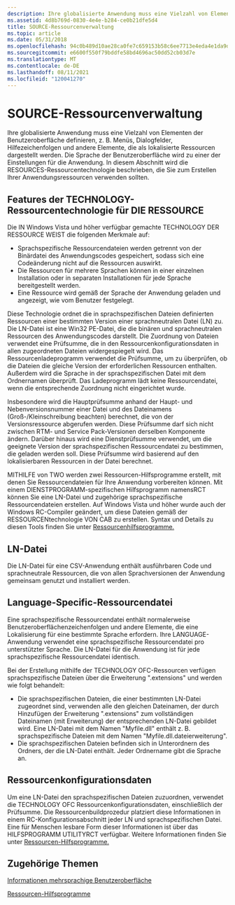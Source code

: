 ```yaml
---
description: Ihre globalisierte Anwendung muss eine Vielzahl von Elementen der Benutzeroberfläche definieren, z. B. Menüs, Dialogfelder, Hilfezeichenfolgen und andere Elemente, die als lokalisierte Ressourcen dargestellt werden.
ms.assetid: 4d8b769d-0830-4e4e-b284-ce0b21dfe5d4
title: SOURCE-Ressourcenverwaltung
ms.topic: article
ms.date: 05/31/2018
ms.openlocfilehash: 94c0b489d10ae28ca0fe7c659153b58c6ee7713e4eda4e1da9d96ffe16ae1a2c
ms.sourcegitcommit: e6600f550f79bddfe58bd4696ac50dd52cb03d7e
ms.translationtype: MT
ms.contentlocale: de-DE
ms.lasthandoff: 08/11/2021
ms.locfileid: "120041270"
---
```

# <a name="mui-resource-management"></a>SOURCE-Ressourcenverwaltung

Ihre globalisierte Anwendung muss eine Vielzahl von Elementen der Benutzeroberfläche definieren, z. B. Menüs, Dialogfelder, Hilfezeichenfolgen und andere Elemente, die als lokalisierte Ressourcen dargestellt werden. Die Sprache der Benutzeroberfläche wird zu einer der Einstellungen für die Anwendung. In diesem Abschnitt wird die RESOURCES-Ressourcentechnologie beschrieben, die Sie zum Erstellen Ihrer Anwendungsressourcen verwenden sollten.

## <a name="features-of-the-mui-resource-technology"></a>Features der TECHNOLOGY-Ressourcentechnologie für DIE RESSOURCE

Die IN Windows Vista und höher verfügbar gemachte TECHNOLOGY DER RESSOURCE WEIST die folgenden Merkmale auf:

-   Sprachspezifische Ressourcendateien werden getrennt von der Binärdatei des Anwendungscodes gespeichert, sodass sich eine Codeänderung nicht auf die Ressourcen auswirkt.
-   Die Ressourcen für mehrere Sprachen können in einer einzelnen Installation oder in separaten Installationen für jede Sprache bereitgestellt werden.
-   Eine Ressource wird gemäß der Sprache der Anwendung geladen und angezeigt, wie vom Benutzer festgelegt.

Diese Technologie ordnet die in sprachspezifischen Dateien definierten Ressourcen einer bestimmten Version einer sprachneutralen Datei (LN) zu. Die LN-Datei ist eine Win32 PE-Datei, die die binären und sprachneutralen Ressourcen des Anwendungscodes darstellt. Die Zuordnung von Dateien verwendet eine Prüfsumme, die in den Ressourcenkonfigurationsdaten in allen zugeordneten Dateien widergespiegelt wird. Das Ressourcenladeprogramm verwendet die Prüfsumme, um zu überprüfen, ob die Dateien die gleiche Version der erforderlichen Ressourcen enthalten. Außerdem wird die Sprache in der sprachspezifischen Datei mit dem Ordnernamen überprüft. Das Ladeprogramm lädt keine Ressourcendatei, wenn die entsprechende Zuordnung nicht eingerichtet wurde.

Insbesondere wird die Hauptprüfsumme anhand der Haupt- und Nebenversionsnummer einer Datei und des Dateinamens (Groß-/Kleinschreibung beachten) berechnet, die von der Versionsressource abgerufen werden. Diese Prüfsumme darf sich nicht zwischen RTM- und Service Pack-Versionen derselben Komponente ändern. Darüber hinaus wird eine Dienstprüfsumme verwendet, um die geeignete Version der sprachspezifischen Ressourcendatei zu bestimmen, die geladen werden soll. Diese Prüfsumme wird basierend auf den lokalisierbaren Ressourcen in der Datei berechnet.

MITHILFE von TWO werden zwei Ressourcen-Hilfsprogramme erstellt, mit denen Sie Ressourcendateien für Ihre Anwendung vorbereiten können. Mit einem DIENSTPROGRAMM-spezifischen Hilfsprogramm namensRCT können Sie eine LN-Datei und zugehörige sprachspezifische Ressourcendateien erstellen. Auf Windows Vista und höher wurde auch der Windows RC-Compiler geändert, um diese Dateien gemäß der RESSOURCENtechnologie VON CAB zu erstellen. Syntax und Details zu diesen Tools finden Sie unter [Ressourcenhilfsprogramme.](resource-utilities.md)

## <a name="ln-file"></a>LN-Datei

Die LN-Datei für eine CSV-Anwendung enthält ausführbaren Code und sprachneutrale Ressourcen, die von allen Sprachversionen der Anwendung gemeinsam genutzt und installiert werden.

## <a name="language-specific-resource-file"></a>Language-Specific-Ressourcendatei

Eine sprachspezifische Ressourcendatei enthält normalerweise Benutzeroberflächenzeichenfolgen und andere Elemente, die eine Lokalisierung für eine bestimmte Sprache erfordern. Ihre LANGUAGE-Anwendung verwendet eine sprachspezifische Ressourcendatei pro unterstützter Sprache. Die LN-Datei für die Anwendung ist für jede sprachspezifische Ressourcendatei identisch.

Bei der Erstellung mithilfe der TECHNOLOGY OFC-Ressourcen verfügen sprachspezifische Dateien über die Erweiterung ".extensions" und werden wie folgt behandelt:

-   Die sprachspezifischen Dateien, die einer bestimmten LN-Datei zugeordnet sind, verwenden alle den gleichen Dateinamen, der durch Hinzufügen der Erweiterung ".extensions" zum vollständigen Dateinamen (mit Erweiterung) der entsprechenden LN-Datei gebildet wird. Eine LN-Datei mit dem Namen "Myfile.dll" enthält z. B. sprachspezifische Dateien mit dem Namen "Myfile.dll.dateierweiterung".
-   Die sprachspezifischen Dateien befinden sich in Unterordnern des Ordners, der die LN-Datei enthält. Jeder Ordnername gibt die Sprache an.

## <a name="resource-configuration-data"></a>Ressourcenkonfigurationsdaten

Um eine LN-Datei den sprachspezifischen Dateien zuzuordnen, verwendet die TECHNOLOGY OFC Ressourcenkonfigurationsdaten, einschließlich der Prüfsumme. Die Ressourcenbuildprozedur platziert diese Informationen in einem RC-Konfigurationsabschnitt jeder LN und sprachspezifischen Datei. Eine für Menschen lesbare Form dieser Informationen ist über das HILFSPROGRAMM UTILITYRCT verfügbar. Weitere Informationen finden Sie unter [Ressourcen-Hilfsprogramme.](resource-utilities.md)

## <a name="related-topics"></a>Zugehörige Themen

<dl> <dt>

[Informationen mehrsprachige Benutzeroberfläche](about-multilingual-user-interface.md)
</dt> <dt>

[Ressourcen-Hilfsprogramme](resource-utilities.md)
</dt> </dl>

 

 



